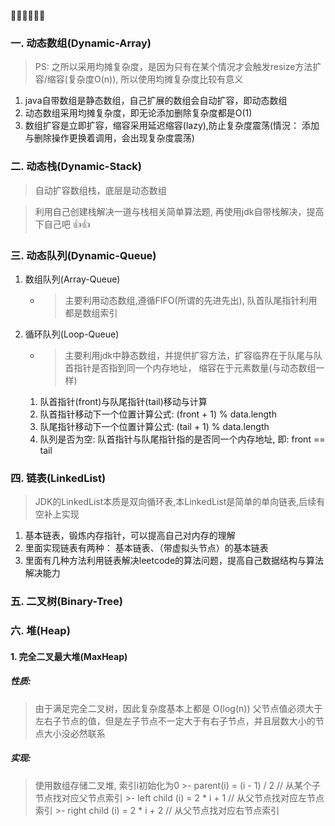 🚀🚀🚀🚀🚀🚀

### 一. 动态数组(Dynamic-Array)

> PS: 之所以采用均摊复杂度，是因为只有在某个情况才会触发resize方法扩容/缩容(复杂度O(n)), 所以使用均摊复杂度比较有意义

  1. java自带数组是静态数组，自己扩展的数组会自动扩容，即动态数组
  2. 动态数组采用均摊复杂度，即无论添加删除复杂度都是O(1)
  3. 数组扩容是立即扩容，缩容采用延迟缩容(lazy),防止复杂度震荡(情況： 添加与删除操作更换着调用，会出现复杂度震荡)


### 二. 动态栈(Dynamic-Stack)

  > 自动扩容数组栈，底层是动态数组

  > 利用自己创建栈解决一道与栈相关简单算法题, 再使用jdk自带栈解决，提高下自己吧 👍👍


### 三. 动态队列(Dynamic-Queue)

  1. 数组队列(Array-Queue)
     -  > 主要利用动态数组,遵循FIFO(所谓的先进先出), 队首队尾指针利用都是数组索引
  2. 循环队列(Loop-Queue)
     -  > 主要利用jdk中静态数组，并提供扩容方法，扩容临界在于队尾与队首指针是否指到同一个内存地址， 缩容在于元素数量(与动态数组一样)
     1. 队首指针(front)与队尾指针(tail)移动与计算
     2. 队首指针移动下一个位置计算公式:  (front + 1) % data.length
     3. 队尾指针移动下一个位置计算公式:  (tail + 1) % data.length
     4. 队列是否为空:   队首指针与队尾指针指的是否同一个内存地址, 即:  front == tail


### 四. 链表(LinkedList)

  > JDK的LinkedList本质是双向循环表,本LinkedList是简单的单向链表,后续有空补上实现


  1. 基本链表，锻炼内存指针，可以提高自己对内存的理解
  2. 里面实现链表有两种： 基本链表、（带虚拟头节点）的基本链表
  3. 里面有几种方法利用链表解决leetcode的算法问题，提高自己数据结构与算法解决能力


### 五. 二叉树(Binary-Tree)


### 六. 堆(Heap)

#### 1. 完全二叉最大堆(MaxHeap)

  ##### 性质:
  > 由于满足完全二叉树，因此复杂度基本上都是 O(log(n))
  > 父节点值必须大于左右子节点的值，但是左子节点不一定大于有右子节点，并且层数大小的节点大小没必然联系

  ##### 实现:
  > 使用数组存储二叉堆, 索引i初始化为0
    >-  parent(i) = (i - 1) / 2       // 从某个子节点找对应父节点索引
    >-  left child (i) = 2 * i + 1    // 从父节点找对应左节点索引
    >-  right child (i) = 2 * i + 2   // 从父节点找对应右节点索引
